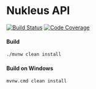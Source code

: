 # Nukleus API

[![Build Status][build-status-image]][build-status]
[![Code Coverage][code-coverage-image]][code-coverage]

#### Build
```bash
./mvnw clean install
```
#### Build on Windows
```bash
mvnw.cmd clean install
```

[build-status-image]: https://travis-ci.com/reaktivity/nukleus.java.svg?branch=develop
[build-status]: https://travis-ci.com/reaktivity/nukleus.java
[code-coverage-image]: https://codecov.io/gh/reaktivity/nukleus.java/branch/develop/graph/badge.svg
[code-coverage]: https://codecov.io/gh/reaktivity/nukleus.java
